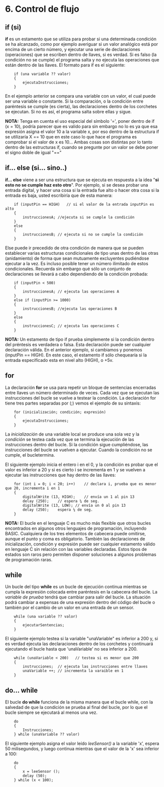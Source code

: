# 6. Control de flujo

## if (si)

**if** es un estamento que se utiliza para probar si una determinada condición se ha alcanzado, como por ejemplo averiguar si un valor analógico está por encima de un cierto número, y ejecutar una serie de declaraciones (operaciones) que se escriben dentro de llaves, si es verdad. Si es falso (la condición no se cumple) el programa salta y no ejecuta las operaciones que están dentro de las llaves. El formato para if es el siguiente:

```arduino
    if (una variable ?? valor)
    {
        ejecutaInstrucciones;
    }
```

En el ejemplo anterior se compara una variable con un valor, el cual puede ser una variable o constante. Si la comparación, o la condición entre paréntesis se cumple (es cierta), las declaraciones dentro de los corchetes se ejecutan. Si no es así, el programa salta sobre ellas y sigue.

**NOTA:** Tenga en cuenta el uso especial del símbolo '=', poner dentro de if (x = 10), podría parecer que es valido para sin embargo no lo es ya que esa expresión asigna el valor 10 a la variable x, por eso dentro de la estructura if se utilizaría X == 10 que en este caso lo que hace el programa es comprobar si el valor de x es 10... Ambas cosas son distintas por lo tanto dentro de las estructuras if, cuando se pregunte por un valor se debe poner el signo doble de igual "=="

## if... else (si... sino..)

**if... else** viene a ser una estructura que se ejecuta en respuesta a la idea "**si esto no se cumple haz esto otro**". Por ejemplo, si se desea probar una entrada digital, y hacer una cosa si la entrada fue alto o hacer otra cosa si la entrada es baja, usted escribiría que de esta manera:

```arduino
    if (inputPin == HIGH)   // si el valor de la entrada inputPin es alto
    {
        instruccionesA; //ejecuta si se cumple la condición
    }
    else
    {
        instruccionesB; // ejecuta si no se cumple la condición
    }
```

Else puede ir precedido de otra condición de manera que se pueden establecer varias estructuras condicionales de tipo unas dentro de las otras (anidamiento) de forma que sean mutuamente excluyentes pudiéndose ejecutar a la vez. Es incluso posible tener un número ilimitado de estos condicionales. Recuerda sin embargo qué sólo un conjunto de declaraciones se llevará a cabo dependiendo de la condición probada:

```arduino
    if (inputPin < 500)
    {
        instruccionesA; // ejecuta las operaciones A
    }
    else if (inputPin >= 1000)
    {
        instruccionesB; //ejecuta las operaciones B
    }
    else
    { 
        instruccionesC; // ejecuta las operaciones C
    }
```

**NOTA:** Un estamento de tipo if prueba simplemente si la condición dentro del préntesis es verdadera o falsa. Esta declaración puede ser cualquier declaración válida. En el anterior ejemplo, si cambiamos y ponemos (inputPin == HIGH). En este caso, el estamento if sólo chequearía si la entrada especifícado esta en nivel alto (HIGH), o +5v.

## for 

La declaración **for** se usa para repetir un bloque de sentencias encerradas entre llaves un número determinado de veces. Cada vez que se ejecutan las instrucciones del bucle se vuelve a testear la condición. La declaración for tiene tres partes separadas por (;) vemos el ejemplo de su sintaxis:

```arduino
    for (inicialización; condición; expresión)
    {
        ejecutaInstrucciones;
    }
```

La *inicialización* de una variable local se produce una sola vez y la *condición* se testea cada vez que se termina la ejecución de las instrucciones dentro del bucle. Si la condición sigue cumpliéndose, las instrucciones del bucle se vuelven a ejecutar. Cuando la condición no se cumple, el bucletermina.

El siguiente ejemplo inicia el entero i en el 0, y la condición es probar que el valor es inferior a 20 y si es cierto i se incrementa en 1 y se vuelven a ejecutar las instrucciones que hay dentro de las llaves:

```arduino
    for (int i = 0; i < 20; i++)    // declara i, prueba que es menor que 20, incrementa i en 1
    {
        digitalWrite (13, HIGH);    // envía un 1 al pin 13
        delay (250);    // espera ¼ de seg.
        digitalWrite (13, LOW); // envía un 0 al pin 13
        delay (250);    espera ¼ de seg.
    }
```

**NOTA:** El bucle en el lenguaje C es mucho más flexible que otros bucles encontrados en algunos otros lenguajes de programación, incluyendo BASIC. Cualquiera de los tres elementos de cabecera puede omitirse, aunque el punto y coma es obligatorio. También las declaraciones de inicialización, condición y expresión puede ser cualquier estamento válido en lenguaje C sin relación con las variables declaradas. Estos tipos de estados son raros pero permiten disponer soluciones a algunos problemas de programación raras.

## while

Un bucle del tipo **while** es un bucle de ejecución continua mientras se cumpla la expresión colocada entre paréntesis en la cabecera del bucle. La *variable de prueba* tendrá que cambiar para salir del bucle. La situación podrá cambiar a expensas de una expresión dentro del código del bucle o también por el cambio de un valor en una entrada de un sensor.

```arduino
    while (una variable ?? valor)
    {
        ejecutarSentencias;
    }
```

El siguiente ejemplo testea si la variable "unaVariable" es inferior a 200 y, si es verdad ejecuta las declaraciones dentro de los corchetes y continuará ejecutando el bucle hasta que 'unaVariable' no sea inferior a 200.

```arduino
    while (unaVariable < 200)   // testea si es menor que 200
    {
        instrucciones;  // ejecuta las instrucciones entre llaves
        unaVariable ++; // incrementa la varaible en 1
    }
```

## do... while

El bucle **do while** funciona de la misma manera que el bucle while, con la salvedad de que la condición se prueba al final del bucle, por lo que el bucle siempre se ejecutará al menos una vez.

```arduino
    do
    {
        Instrucciones;
    } while (unaVariable ?? valor)
```

El siguiente ejemplo asigna el valor leído *leeSensor()* a la variable 'x', espera 50 milisegundos, y luego continua mientras que el valor de la 'x' sea inferior a 100:

```arduino
    do
    {
        x = leeSensor ();
        delay (50);
    } while (x < 100);
```